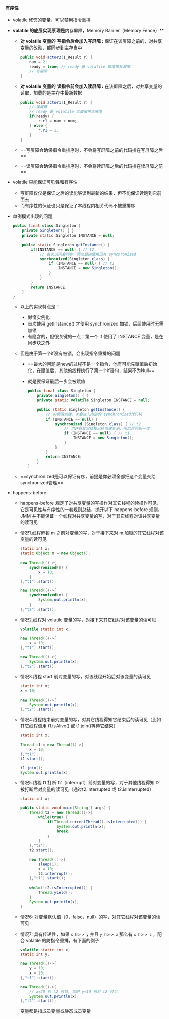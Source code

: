 #### 有序性

* volatile 修饰的变量，可以禁用指令重排

* **volatile 的底层实现原理是**内存屏障，Memory Barrier（Memory Fence）** 

  - **对 volatile 变量的 写指令后会加入写屏障 :** 保证在该屏障之前的，对共享变量的改动，都同步到主存当中

    ```java
    public void actor2(I_Result r) {
        num = 2;
        ready = true; // ready 是 volatile 赋值带写屏障
        // 写屏障
    }
    ```

    

  - **对 volatile 变量的 读指令前会加入读屏障 :** 在该屏障之后，对共享变量的读取，加载的是主存中最新数据

    ```java
    public void actor1(I_Result r) {
        // 读屏障
        // ready 是 volatile 读取值带读屏障
        if(ready) {
            r.r1 = num + num;
        } else {
            r.r1 = 1;
        }
    }
    ```

  - ==写屏障会确保指令重排序时，不会将写屏障之前的代码排在写屏障之后==

  - ==读屏障会确保指令重排序时，不会将读屏障之后的代码排在读屏障之前==

* volatile 只能保证可见性和有序性

  * 写屏障仅仅是保证之后的读能够读到最新的结果，但不能保证读跑到它前面去 
  * 而有序性的保证也只是保证了本线程内相关代码不被重排序



* 单例模式出现的问题

  ```java
  public final class Singleton {
      private Singleton() { }
      private static Singleton INSTANCE = null;
      
      public static Singleton getInstance() { 
          if(INSTANCE == null) { // t2
              // 首次访问会同步，而之后的使用没有 synchronized
              synchronized(Singleton.class) {
                  if (INSTANCE == null) { // t1
                      INSTANCE = new Singleton(); 
                  } 
              }
          }
          return INSTANCE;
      }
  }
  ```

  * 以上的实现特点是： 

    - 懒惰实例化 
    - 首次使用 getInstance() 才使用 synchronized 加锁，后续使用时无需加锁
    - 有隐含的，但很关键的一点：第一个 if 使用了 INSTANCE 变量，是在同步块之外

  * 但是由于第一个if没有被锁，会出现指令重排的问题

    * ==最大的问题是new的过程不是一个指令，他有可能先赋值后初始化，在赋值后，其他的线程执行了第一个if语句，结果不为Null==

    * 就是要保证最后一步会被赋值

      ```java
      public final class Singleton {
          private Singleton() { }
          private static volatile Singleton INSTANCE = null;
          
          public static Singleton getInstance() {
              // 实例没创建，才会进入内部的 synchronized代码块
              if (INSTANCE == null) { 
                  synchronized (Singleton.class) { // t2
                      // 也许有其它线程已经创建实例，所以再判断一次
                      if (INSTANCE == null) { // t1
                          INSTANCE = new Singleton();
                      }
                  }
              }
              return INSTANCE;
          }
      }
      ```

      

  * ==synchronized是可以保证有序，前提是你必须全部把这个变量交给synchronized管理==



* happens-before 

  * happens-before 规定了对共享变量的写操作对其它线程的读操作可见，它是可见性与有序性的一套规则总结，抛开以下 happens-before 规则，JMM 并不能保证一个线程对共享变量的写，对于其它线程对该共享变量的读可见 

  * 情况1.线程解锁 m 之前对变量的写，对于接下来对 m 加锁的其它线程对该变量的读可见

    ```java
    static int x;
    static Object m = new Object();
    
    new Thread(()->{
        synchronized(m) {
            x = 10;
        }
    },"t1").start();
    
    new Thread(()->{
        synchronized(m) {
            System.out.println(x);
        }
    },"t2").start();
    ```

  * 情况2.线程对 volatile 变量的写，对接下来其它线程对该变量的读可见

    ```java
    volatile static int x;
    
    new Thread(()->{
        x = 10;
    },"t1").start();
    
    new Thread(()->{
        System.out.println(x);
    },"t2").start();
    ```

  * 情况3.线程 start 前对变量的写，对该线程开始后对该变量的读可见

    ```java
    static int x; 
    x = 10;
    
    new Thread(()->{
        System.out.println(x);
    },"t2").start();
    ```

  * 情况4.线程结束前对变量的写，对其它线程得知它结束后的读可见（比如其它线程调用 t1.isAlive() 或 t1.join()等待它结束）

    ```java
    static int x;
    
    Thread t1 = new Thread(()->{
        x = 10;
    },"t1");
    t1.start();
    
    t1.join();
    System.out.println(x);
    ```

  * 情况5.线程 t1 打断 t2（interrupt）前对变量的写，对于其他线程得知 t2 被打断后对变量的读可见（通过t2.interrupted 或 t2.isInterrupted）

    ```java
    static int x;
    
    public static void main(String[] args) {
        Thread t2 = new Thread(()->{
            while(true) {
                if(Thread.currentThread().isInterrupted()) {
                    System.out.println(x);
                    break;
                }
            }
        },"t2");
        t2.start();
        
        new Thread(()->{
            sleep(1);
            x = 10;
            t2.interrupt();
        },"t1").start();
        
        while(!t2.isInterrupted()) {
            Thread.yield();
        }
        System.out.println(x);
    }
    ```

  * 情况6: 对变量默认值（0，false，null）的写，对其它线程对该变量的读可见 

  * 情况7: 具有传递性，如果 `x hb-> y` 并且 `y hb-> z` 那么有 `x hb-> z` ，配合 volatile 的防指令重排，有下面的例子

    ```java
    volatile static int x;
    static int y;
    
    new Thread(()->{ 
        y = 10;
        x = 20;
    },"t1").start();
    
    new Thread(()->{
        // x=20 对 t2 可见, 同时 y=10 也对 t2 可见
        System.out.println(x); 
    },"t2").start();
    ```

    变量都是指成员变量或静态成员变量 